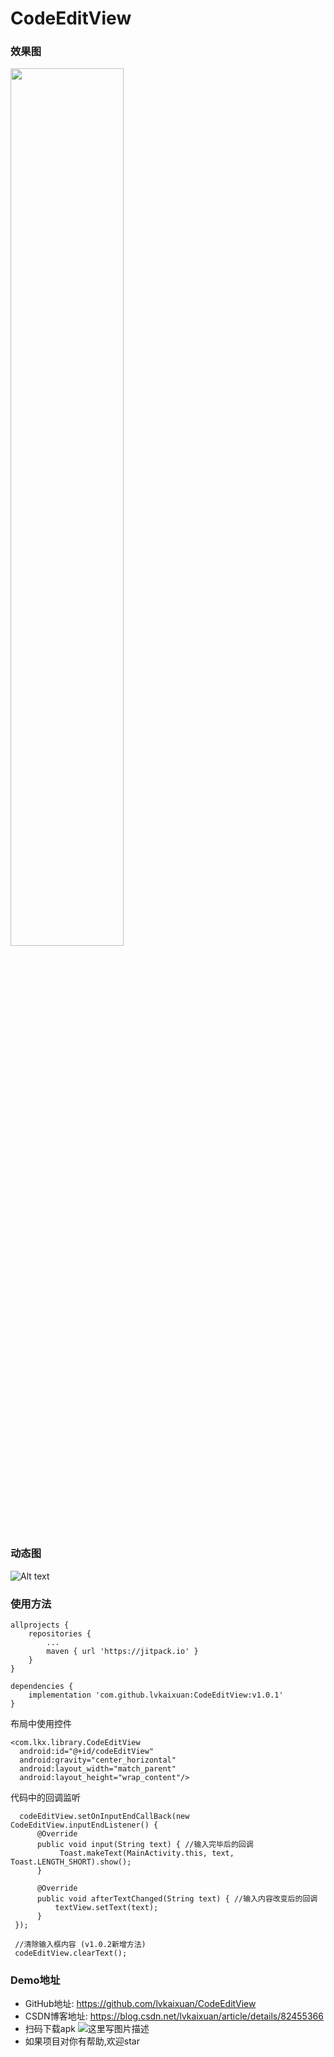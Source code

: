 # CodeEditView
### 效果图
<img src="https://github.com/lvkaixuan/CodeEditView/blob/master/04BB29B5-929C-474F-BDCB-0147F475FB94.png" width="60%">

### 动态图
![Alt text](https://github.com/lvkaixuan/CodeEditView/blob/master/QQ20180906-101622.gif)

### 使用方法
```
allprojects {
	repositories {
		...
		maven { url 'https://jitpack.io' }
	}
}
```

```
dependencies {
	implementation 'com.github.lvkaixuan:CodeEditView:v1.0.1'
}
```
布局中使用控件
```
<com.lkx.library.CodeEditView
  android:id="@+id/codeEditView"
  android:gravity="center_horizontal"
  android:layout_width="match_parent"
  android:layout_height="wrap_content"/>
```
代码中的回调监听
```
  codeEditView.setOnInputEndCallBack(new CodeEditView.inputEndListener() {
      @Override
      public void input(String text) { //输入完毕后的回调
           Toast.makeText(MainActivity.this, text, Toast.LENGTH_SHORT).show();
      }

      @Override
      public void afterTextChanged(String text) { //输入内容改变后的回调
          textView.setText(text);
      }
 });
 
 //清除输入框内容 (v1.0.2新增方法)
 codeEditView.clearText();
```

### Demo地址

 - GitHub地址: https://github.com/lvkaixuan/CodeEditView
 - CSDN博客地址: https://blog.csdn.net/lvkaixuan/article/details/82455366
 - 扫码下载apk
![这里写图片描述](https://github.com/lvkaixuan/CodeEditView/blob/master/scan.png)
 - 如果项目对你有帮助,欢迎star
